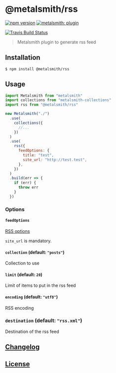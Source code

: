 # @metalsmith/rss

[![npm version][npm-badge]][npm-url]
[![metalsmith: plugin][metalsmith-badge]][metalsmith-url]

[![Travis Build Status](https://travis-ci.org/metalsmith/metalsmith-rss.svg)](https://travis-ci.org/metalsmith/metalsmith-rss)

> Metalsmith plugin to generate rss feed

## Installation

```console
$ npm install @metalsmith/rss
```

## Usage

```js
import Metalsmith from "metalsmith"
import collections from "metalsmith-collections"
import rss from "@metalsmith/rss"

new Metalsmith("./")
  .use(
    collections({
      //...
    })
  )
  .use(
    rss({
      feedOptions: {
        title: "test",
        site_url: "http://test.test",
      },
    })
  )
  .build(err => {
    if (err) {
      throw err
    }
  })
```

### Options

#### `feedOptions`

[RSS options](https://github.com/dylang/node-rss)

`site_url` is mandatory.

#### `collection` (default: `"posts"`)

Collection to use

#### `limit` (default: `20`)

Limit of items to put in the rss feed

#### `encoding` (default: `"utf8"`)

RSS encoding

### `destination` (default: `"rss.xml"`)

Destination of the rss feed

## [Changelog](CHANGELOG.md)

## [License](LICENSE)

[npm-badge]: https://img.shields.io/npm/v/@metalsmith/rss.svg
[npm-url]: https://www.npmjs.com/package/@metalsmith/rss
[metalsmith-badge]: https://img.shields.io/badge/metalsmith-plugin-green.svg?longCache=true
[metalsmith-url]: http://metalsmith.io
